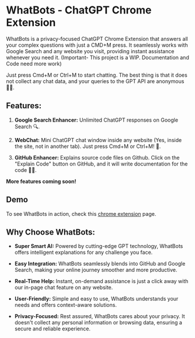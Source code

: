 # WhatBots - ChatGPT Chrome Extension 

WhatBots is a privacy-focused ChatGPT Chrome Extension that answers all your complex questions with just a CMD+M press. It seamlessly works with Google Search and any website you visit, providing instant assistance whenever you need it. (Important- This project is a WIP. Documentation and Code need more work)

Just press Cmd+M or Ctrl+M to start chatting. The best thing is that it does not collect any chat data, and your queries to the GPT API are anonymous 🕵️‍♂️.

## Features:

1. **Google Search Enhancer:** Unlimited ChatGPT responses on Google Search 🔍.

2. **WebChat:** Mini ChatGPT chat window inside any website (Yes, inside the site, not in another tab). Just press Cmd+M or Ctrl+M! 💬.

3. **GitHub Enhancer:** Explains source code files on Github. Click on the "Explain Code" button on GitHub, and it will write documentation for the code 👨‍💻.

**More features coming soon!**

## Demo

To see WhatBots in action, check this [chrome extension](https://chromewebstore.google.com/detail/whatbots-chatgpt-chrome-e/onbmgdjjfmpplckekdiaeekdgclldiji) page.

## Why Choose WhatBots:

- **Super Smart AI:** Powered by cutting-edge GPT technology, WhatBots offers intelligent explanations for any challenge you face.

- **Easy Integration:** WhatBots seamlessly blends into GitHub and Google Search, making your online journey smoother and more productive.

- **Real-Time Help:** Instant, on-demand assistance is just a click away with our in-page chat feature on any website.

- **User-Friendly:** Simple and easy to use, WhatBots understands your needs and offers context-aware solutions.

- **Privacy-Focused:** Rest assured, WhatBots cares about your privacy. It doesn't collect any personal information or browsing data, ensuring a secure and reliable experience.




